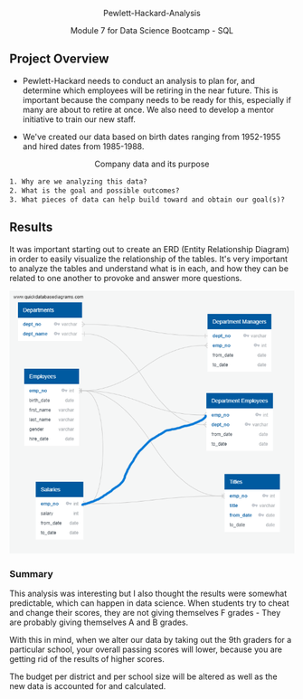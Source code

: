 <p align="center">
    Pewlett-Hackard-Analysis
</p>

<p align="center">
    Module 7 for Data Science Bootcamp - SQL
</p>


##  **Project Overview**
- Pewlett-Hackard needs to conduct an analysis to plan for, and determine which employees will be retiring in the near future. This is important because the company needs to be ready for this, especially if many are about to retire at once. We also need to develop a mentor initiative to train our new staff. 

- We've created our data based on birth dates ranging from 1952-1955 and hired dates from 1985-1988.

<p align="center">
     Company data and its purpose
</p>

    1. Why are we analyzing this data?
    2. What is the goal and possible outcomes?
    3. What pieces of data can help build toward and obtain our goal(s)?


## **Results**
It was important starting out to create an ERD (Entity Relationship Diagram) in order to easily visualize the relationship of the tables. It's very important to analyze the tables and understand what is in each, and how they can be related to one another to provoke and answer more questions.

<p align="center">
  <img src="https://github.com/lawnshogan/Pewlett-Hackard-Analysis/blob/main/EmployeeDB.png" width="700"/>
</p>








### **Summary**

This analysis was interesting but I also thought the results were somewhat predictable, which can happen in data science. When students try to cheat and change their scores, they are not giving themselves F grades - They are probably giving themselves A and B grades. 

With this in mind, when we alter our data by taking out the 9th graders for a particular school, your overall passing scores will lower, because you are getting rid of the results of higher scores.

The budget per district and per school size will be altered as well as the new data is accounted for and calculated.
